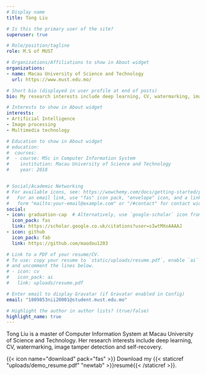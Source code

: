 ```yaml
---
# Display name
title: Tong Liu

# Is this the primary user of the site?
superuser: true

# Role/position/tagline
role: M.S of MUST

# Organizations/Affiliations to show in About widget
organizations:
- name: Macau University of Science and Technology
  url: https://www.must.edu.mo/

# Short bio (displayed in user profile at end of posts)
bio: My research interests include deep learning, CV, watermarking, image tamper detection and self-recovery.

# Interests to show in About widget
interests:
- Artificial Intelligence
- Image processing
- Multimedia technology

# Education to show in About widget
# education:
#  courses:
#  - course: MSc in Computer Information System
#    institution: Macau University of Science and Technology
#    year: 2018


# Social/Academic Networking
# For available icons, see: https://wowchemy.com/docs/getting-started/page-builder/#icons
#   For an email link, use "fas" icon pack, "envelope" icon, and a link in the
#   form "mailto:your-email@example.com" or "/#contact" for contact widget.
social:
- icon: graduation-cap  # Alternatively, use `google-scholar` icon from `ai` icon pack
  icon_pack: fas
  link: https://scholar.google.co.uk/citations?user=sIwtMXoAAAAJ
- icon: github
  icon_pack: fab
  link: https://github.com/maodou1203

# Link to a PDF of your resume/CV.
# To use: copy your resume to `static/uploads/resume.pdf`, enable `ai` icons in `params.toml`, 
# and uncomment the lines below.
# - icon: cv
#   icon_pack: ai
#   link: uploads/resume.pdf

# Enter email to display Gravatar (if Gravatar enabled in Config)
email: "1809853nii20001@student.must.edu.mo"

# Highlight the author in author lists? (true/false)
highlight_name: true
---
```

Tong Liu is a master of Computer Information System at Macau University of Science and Technology. Her research interests include deep learning, CV, watermarking, image tamper detection and self-recovery.


{{< icon name="download" pack="fas" >}} Download my {{< staticref "uploads/demo_resume.pdf" "newtab" >}}resumé{{< /staticref >}}.
